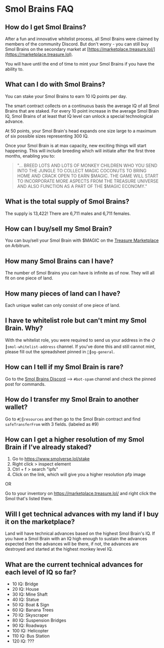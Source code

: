 # Smol Brains FAQ

## How do I get Smol Brains?

After a fun and innovative whitelist process, all Smol Brains were claimed by members of the community Discord. But don't worry - you can still buy Smol Brains on the secondary market at [https://marketplace.treasure.lol/](https://marketplace.treasure.lol).

You will have until the end of time to mint your Smol Brains if you have the ability to.

## What can I do with Smol Brains?

You can stake your Smol Brains to earn 10 IQ points per day.

The smart contract collects on a continuous basis the average IQ of all Smol Brains that are staked. For every 10 point increase in the average Smol Brain IQ, Smol Brains of at least that IQ level can unlock a special technological advance.

At 50 points, your Smol Brain's head expands one size large to a maximum of six possible sizes representing 300 IQ.

Once your Smol Brain is at max capacity, new exciting things will start happening. This will include breeding which will initiate after the first three months, enabling you to:

> "... BREED LOTS AND LOTS OF MONKEY CHILDREN WHO YOU SEND INTO THE JUNGLE TO COLLECT MAGIC COCONUTS TO BRING HOME AND CRACK OPEN TO EARN $MAGIC. THE GAME WILL START TO INCORPORATE MORE ASPECTS FROM THE TREASURE UNIVERSE AND ALSO FUNCTION AS A PART OF THE $MAGIC ECONOMY."

## What is the total supply of Smol Brains?

The supply is 13,422! There are 6,711 males and 6,711 females.

## How can I buy/sell my Smol Brain?

You can buy/sell your Smol Brain with $MAGIC on the [Treasure Marketplace](https://marketplace.treasure.lol) on Arbitrum.

## How many Smol Brains can I have?

The number of Smol Brains you can have is infinite as of now. They will all fit on one piece of land.

## How many pieces of land can I have?

Each unique wallet can only consist of one piece of land.

## I have te whitelist role but can't mint my Smol Brain. Why?

With the whitelist role, you were required to send us your address in the `📋┃smol-whitelist-address` channel. If you've done this and still cannot mint, please fill out the spreadsheet pinned in `💬┃og-general`.

## How can I tell if my Smol Brain is rare?

Go to the [Smol Brains Discord](https://discord.gg/gBYkwEk4fN) --> `#bot-spam` channel and check the pinned post for commands.&#x20;

## How do I transfer my Smol Brain to another wallet?

Go to `#📁┃resources` and then go to the Smol Brain contract and find `safeTransferFrom` with 3 fields. (labeled as #9)

## How can I get a higher resolution of my Smol Brain if I’ve already staked?

1. Go to https://www.smolverse.lol/stake
2. Right click > inspect element
3. Ctrl + f > search "ipfs"
4. Click on the link, which will give you a higher resolution pfp image

OR

Go to your inventory on https://marketplace.treasure.lol/ and right click the Smol that's listed there.

## **Will I get technical advances with my land if I buy it on the marketplace?**

Land will have technical advances based on the highest Smol Brain's IQ. If you have a Smol Brain with an IQ high enough to sustain the advances expected then the advances will be there, if not, the advances are destroyed and started at the highest monkey level IQ.

## **What are the current technical advances for each level of IQ so far?**

* 10 IQ: Bridge
* 20 IQ: House
* 30 IQ: Mine Shaft
* 40 IQ: Statue
* 50 IQ: Boat & Sign
* 60 IQ: Banana Trees
* 70 IQ: Skyscraper
* 80 IQ: Suspension Bridges
* 90 IQ: Roadways
* 100 IQ: Helicopter
* 110 IQ: Bus Station
* 120 IQ: ???
